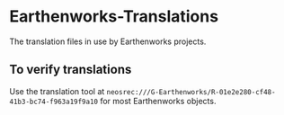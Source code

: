 # Earthenworks-Translations
The translation files in use by Earthenworks projects.

## To verify translations
Use the translation tool at `neosrec:///G-Earthenworks/R-01e2e280-cf48-41b3-bc74-f963a19f9a10` for most Earthenworks objects.
